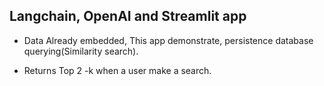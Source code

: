 ## Langchain, OpenAI and Streamlit app


- Data Already embedded, This app demonstrate, persistence database querying(Similarity search).

- Returns Top 2 -k when a user make a search.